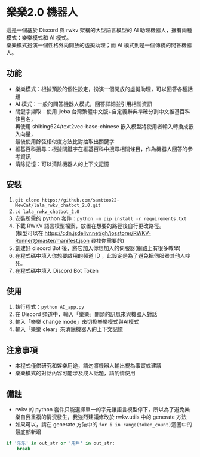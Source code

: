# 樂樂2.0 機器人

這是一個基於 Discord 與 rwkv 架構的大型語言模型的 AI 助理機器人，擁有兩種模式：樂樂模式和 AI 模式。</br>
樂樂模式扮演一個性格外向開放的虛擬助理；而 AI 模式則是一個傳統的問答機器人。

## 功能
- 樂樂模式：根據預設的個性設定，扮演一個開放的虛擬助理，可以回答各種話題
- AI 模式：一般的問答機器人模式，回答詳細並引用相關資訊
- 關鍵字擷取：使用 jieba 台灣繁體中文版+自定義辭典準確分割中文維基百科條目名，</br>再使用 shibing624/text2vec-base-chinese 嵌入模型將使用者輸入轉換成嵌入向量，</br>最後使用餘弦相似度方法比對抽取出關鍵字
- 維基百科搜尋：根據關鍵字在維基百科中搜尋相關條目，作為機器人回答的參考資訊
- 清除記憶：可以清除機器人的上下文記憶

## 安裝

1. `git clone https://github.com/samttoo22-MewCat/lala_rwkv_chatbot_2.0.git`
2. `cd lala_rwkv_chatbot_2.0`
3. 安裝所需的 python 套件：`python -m pip install -r requirements.txt`
4. 下載 RWKV 語言模型檔案，放置在想要的路徑後自行更改路徑。</br>
   (模型可以在 https://cdn.jsdelivr.net/gh/josstorer/RWKV-Runner@master/manifest.json 尋找你需要的)
5. 創建好 discord Bot 後，將它加入你想加入的伺服器(網路上有很多教學)
6. 在程式碼中填入你想要啟用的頻道 ID ，此設定是為了避免把伺服器其他人吵死。
7. 在程式碼中填入 Discord Bot Token

## 使用

1. 執行程式：`python AI_app.py`
2. 在 Discord 頻道中，輸入「樂樂」開頭的訊息來與機器人對話
3. 輸入「樂樂 change mode」來切換樂樂模式與AI模式
4. 輸入「樂樂 clear」來清除機器人的上下文記憶

## 注意事項
- 本程式僅供研究和娛樂用途，請勿將機器人輸出視為事實或建議
- 樂樂模式的對話內容可能涉及成人話題，請酌情使用

## 備註
- rwkv 的 python 套件只能選擇單一的字元讓語言模型停下，所以為了避免樂樂自我重複的情況發生，我強烈建議修改於 rwkv.utils 中的 generate 方法
- 如果可以，請在 generate 方法中的 `for i in range(token_count)`迴圈中的最底部新增<br>
```python
if '乐乐' in out_str or '用戶' in out_str:
    break
```
